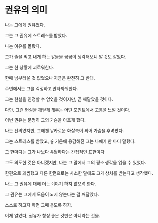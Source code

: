 # 권유의 의미

나는 그에게 권유했다.

그는 그 권유에 스트레스를 받았다.

나는 이유를 몰랐다.

그가 술을 먹고 내개 하는 말들을 곰곰이 생각해보니 알 것도 같았다.

그는 현 상황에 괴로워한다.

한때 남부러울 것 없었으나 지금은 완전히 그 반대.

주변에서는 그를 걱정하고 안타까워한다.

그는 현실을 인정할 수 없었을 것이지만, 곧 깨달았을 것이다.

다만, 그런 현실을 깨닫게 해주는 어떤 포인트에서 고통을 느낄 것이다.

이번 권유는 분명히 그의 가슴을 아프게 했다.

나는 선의였지만, 그에겐 날카로운 화살촉이 되어 가슴을 후벼팠다.

그는 스트레스를 받았고, 술 기운에 용감해진 그는 나에게 한 마디 말했다.

그 한마디는 그가 나보다 우월하다는 간접적인 표현이다.

그도 의도한 것은 아니겠지만, 나는 그 말에서 그의 평소 생각을 읽을 수 있었다.

한편으로 괘씸했고 다른 한편으로는 사소한 말에도 크게 상처를 받는다고 생각했다.

나는 그 권유에 대해 더는 이야기 하지 않으려 한다.

그 권유는 그에게 도움이 되지 않는다는 걸 깨달았다.

스스로 하고자 하면 그때 돕도록 하자.

이제 알았다, 권유가 항상 좋은 것만은 아니라는 것을.
